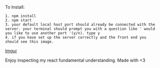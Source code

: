 
To Install:

```
1. npm install 
2. npm start
3. your default local host port should already be connected with the server. your terminal should prompt you with a question like ' would you like to use another port '(y/n). type y
4. if you have set up the server correctly and the front end you should see this image. 
```
[Imgur](https://i.imgur.com/ppROO4Q.png)


Enjoy inspecting my react fundamental understanding. Made with <3

